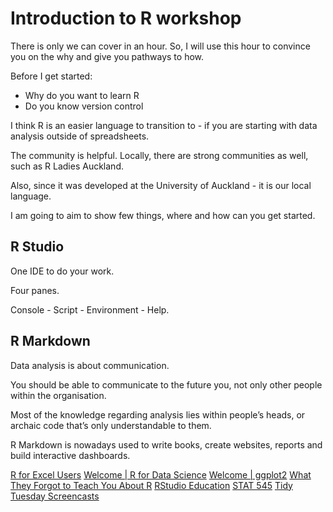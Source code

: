 # Introduction to R workshop

There is only we can cover in an hour. So, I will use this hour to convince you on the why and give you pathways to how.

Before I get started:
- Why do you want to learn R
- Do you know version control

I think R is an easier language to transition to - if you are starting with data analysis outside of spreadsheets.

The community is helpful. Locally, there are strong communities as well, such as R Ladies Auckland.

Also, since it was developed at the University of Auckland - it is our local language.

I am going to aim to show few things, where and how can you get started.


## R Studio
One IDE to do your work.

Four panes.

Console - Script - Environment - Help.

## R Markdown
Data analysis is about communication.

You should be able to communicate to the future you, not only other people within the organisation.

Most of the knowledge regarding analysis lies within people’s heads, or archaic code that’s only understandable to them.

R Markdown is nowadays used to write books, create websites, reports and build interactive dashboards.

[R for Excel Users](https://rstudio-conf-2020.github.io/r-for-excel/)
[Welcome | R for Data Science](https://r4ds.had.co.nz/)
[Welcome | ggplot2](https://ggplot2-book.org/)
[What They Forgot to Teach You About R](https://rstats.wtf/)
[RStudio Education](https://education.rstudio.com/learn/)
[STAT 545](https://stat545.com/)
[Tidy Tuesday Screencasts](https://www.youtube.com/results?search_query=%23tidytuesday)

